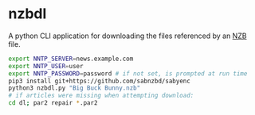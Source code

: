 nzbdl
=====

A python CLI application for downloading the files referenced by an [NZB](https://en.wikipedia.org/wiki/NZB) file.

```bash
export NNTP_SERVER=news.example.com
export NNTP_USER=user
export NNTP_PASSWORD=password # if not set, is prompted at run time
pip3 install git+https://github.com/sabnzbd/sabyenc
python3 nzbdl.py "Big Buck Bunny.nzb"
# if articles were missing when attempting download:
cd dl; par2 repair *.par2
```
